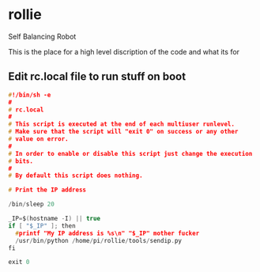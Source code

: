 # rollie
Self Balancing Robot


This is the place for a high level discription of the code and what its for



## Edit rc.local file to run stuff on boot


```c
#!/bin/sh -e
#
# rc.local
#
# This script is executed at the end of each multiuser runlevel.
# Make sure that the script will "exit 0" on success or any other
# value on error.
#
# In order to enable or disable this script just change the execution
# bits.
#
# By default this script does nothing.

# Print the IP address

/bin/sleep 20

_IP=$(hostname -I) || true
if [ "$_IP" ]; then
  #printf "My IP address is %s\n" "$_IP" mother fucker
  /usr/bin/python /home/pi/rollie/tools/sendip.py
fi

exit 0 
```
